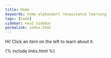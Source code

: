 ```yaml
---
title: Home
keywords: home alphasmart renaissance learning
tags: [home]
sidebar: neo2_sidebar
permalink: index.html
---
```


Hi! Click an item on the left to learn about it.

{% include links.html %}
